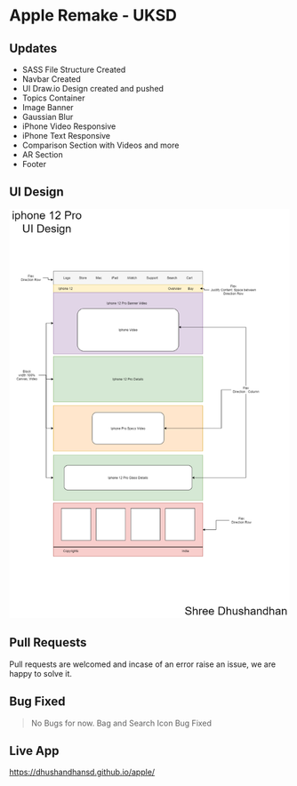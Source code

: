 # Apple Remake - UKSD

## Updates
 - SASS File Structure Created
 - Navbar Created
 - UI Draw.io Design created and pushed
 - Topics Container 
 - Image Banner 
 - Gaussian Blur
 - iPhone Video Responsive 
 - iPhone Text Responsive
 - Comparison Section with Videos and more
 - AR Section 
 - Footer

## UI Design
![Apple UI](https://github.com/dhushandhansd/apple/blob/master/apple-design.png)

## Pull Requests
Pull requests are welcomed and incase of an error raise an issue, we are happy to solve it.

## Bug Fixed
> No Bugs for now.
> Bag and Search Icon Bug Fixed

## Live App
https://dhushandhansd.github.io/apple/